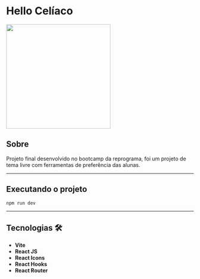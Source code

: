 # Hello Celíaco

<div>
<img width="280px" src="https://user-images.githubusercontent.com/79336444/213589586-cd4f42c3-3a51-49cb-8eaf-ae7bb581cdda.gif" />

</div>

## Sobre

Projeto final desenvolvido no bootcamp da reprograma, foi um projeto de tema livre com ferramentas de preferência das alunas.

---

## Executando o projeto

```bash
npm run dev
```

---

## Tecnologias &#128736;

- **Vite**
- **React JS**
- **React Icons**
- **React Hooks**
- **React Router**
